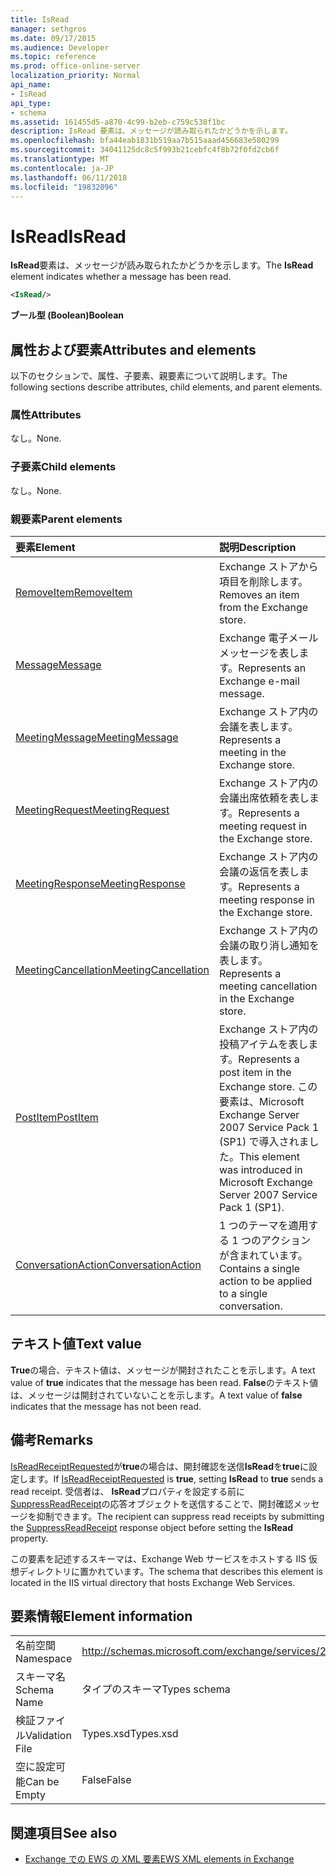 ```yaml
---
title: IsRead
manager: sethgros
ms.date: 09/17/2015
ms.audience: Developer
ms.topic: reference
ms.prod: office-online-server
localization_priority: Normal
api_name:
- IsRead
api_type:
- schema
ms.assetid: 161455d5-a870-4c99-b2eb-c759c538f1bc
description: IsRead 要素は、メッセージが読み取られたかどうかを示します。
ms.openlocfilehash: bfa44eab1831b519aa7b515aaad456683e580299
ms.sourcegitcommit: 34041125dc8c5f993b21cebfc4f8b72f0fd2cb6f
ms.translationtype: MT
ms.contentlocale: ja-JP
ms.lasthandoff: 06/11/2018
ms.locfileid: "19832096"
---
```

# <a name="isread"></a><span data-ttu-id="fbf6a-103">IsRead</span><span class="sxs-lookup"><span data-stu-id="fbf6a-103">IsRead</span></span>

<span data-ttu-id="fbf6a-104">**IsRead**要素は、メッセージが読み取られたかどうかを示します。</span><span class="sxs-lookup"><span data-stu-id="fbf6a-104">The **IsRead** element indicates whether a message has been read.</span></span> 
  
```XML
<IsRead/>
```

 <span data-ttu-id="fbf6a-105">**ブール型 (Boolean)**</span><span class="sxs-lookup"><span data-stu-id="fbf6a-105">**Boolean**</span></span>
## <a name="attributes-and-elements"></a><span data-ttu-id="fbf6a-106">属性および要素</span><span class="sxs-lookup"><span data-stu-id="fbf6a-106">Attributes and elements</span></span>

<span data-ttu-id="fbf6a-107">以下のセクションで、属性、子要素、親要素について説明します。</span><span class="sxs-lookup"><span data-stu-id="fbf6a-107">The following sections describe attributes, child elements, and parent elements.</span></span>
  
### <a name="attributes"></a><span data-ttu-id="fbf6a-108">属性</span><span class="sxs-lookup"><span data-stu-id="fbf6a-108">Attributes</span></span>

<span data-ttu-id="fbf6a-109">なし。</span><span class="sxs-lookup"><span data-stu-id="fbf6a-109">None.</span></span>
  
### <a name="child-elements"></a><span data-ttu-id="fbf6a-110">子要素</span><span class="sxs-lookup"><span data-stu-id="fbf6a-110">Child elements</span></span>

<span data-ttu-id="fbf6a-111">なし。</span><span class="sxs-lookup"><span data-stu-id="fbf6a-111">None.</span></span>
  
### <a name="parent-elements"></a><span data-ttu-id="fbf6a-112">親要素</span><span class="sxs-lookup"><span data-stu-id="fbf6a-112">Parent elements</span></span>

|<span data-ttu-id="fbf6a-113">**要素**</span><span class="sxs-lookup"><span data-stu-id="fbf6a-113">**Element**</span></span>|<span data-ttu-id="fbf6a-114">**説明**</span><span class="sxs-lookup"><span data-stu-id="fbf6a-114">**Description**</span></span>|
|:-----|:-----|
|[<span data-ttu-id="fbf6a-115">RemoveItem</span><span class="sxs-lookup"><span data-stu-id="fbf6a-115">RemoveItem</span></span>](removeitem.md) <br/> |<span data-ttu-id="fbf6a-116">Exchange ストアから項目を削除します。</span><span class="sxs-lookup"><span data-stu-id="fbf6a-116">Removes an item from the Exchange store.</span></span>  <br/> |
|[<span data-ttu-id="fbf6a-117">Message</span><span class="sxs-lookup"><span data-stu-id="fbf6a-117">Message</span></span>](message-ex15websvcsotherref.md) <br/> |<span data-ttu-id="fbf6a-118">Exchange 電子メール メッセージを表します。</span><span class="sxs-lookup"><span data-stu-id="fbf6a-118">Represents an Exchange e-mail message.</span></span>  <br/> |
|[<span data-ttu-id="fbf6a-119">MeetingMessage</span><span class="sxs-lookup"><span data-stu-id="fbf6a-119">MeetingMessage</span></span>](meetingmessage.md) <br/> |<span data-ttu-id="fbf6a-120">Exchange ストア内の会議を表します。</span><span class="sxs-lookup"><span data-stu-id="fbf6a-120">Represents a meeting in the Exchange store.</span></span>  <br/> |
|[<span data-ttu-id="fbf6a-121">MeetingRequest</span><span class="sxs-lookup"><span data-stu-id="fbf6a-121">MeetingRequest</span></span>](meetingrequest.md) <br/> |<span data-ttu-id="fbf6a-122">Exchange ストア内の会議出席依頼を表します。</span><span class="sxs-lookup"><span data-stu-id="fbf6a-122">Represents a meeting request in the Exchange store.</span></span>  <br/> |
|[<span data-ttu-id="fbf6a-123">MeetingResponse</span><span class="sxs-lookup"><span data-stu-id="fbf6a-123">MeetingResponse</span></span>](meetingresponse.md) <br/> |<span data-ttu-id="fbf6a-124">Exchange ストア内の会議の返信を表します。</span><span class="sxs-lookup"><span data-stu-id="fbf6a-124">Represents a meeting response in the Exchange store.</span></span>  <br/> |
|[<span data-ttu-id="fbf6a-125">MeetingCancellation</span><span class="sxs-lookup"><span data-stu-id="fbf6a-125">MeetingCancellation</span></span>](meetingcancellation.md) <br/> |<span data-ttu-id="fbf6a-126">Exchange ストア内の会議の取り消し通知を表します。</span><span class="sxs-lookup"><span data-stu-id="fbf6a-126">Represents a meeting cancellation in the Exchange store.</span></span>  <br/> |
|[<span data-ttu-id="fbf6a-127">PostItem</span><span class="sxs-lookup"><span data-stu-id="fbf6a-127">PostItem</span></span>](postitem.md) <br/> |<span data-ttu-id="fbf6a-128">Exchange ストア内の投稿アイテムを表します。</span><span class="sxs-lookup"><span data-stu-id="fbf6a-128">Represents a post item in the Exchange store.</span></span> <span data-ttu-id="fbf6a-129">この要素は、Microsoft Exchange Server 2007 Service Pack 1 (SP1) で導入されました。</span><span class="sxs-lookup"><span data-stu-id="fbf6a-129">This element was introduced in Microsoft Exchange Server 2007 Service Pack 1 (SP1).</span></span>  <br/> |
|[<span data-ttu-id="fbf6a-130">ConversationAction</span><span class="sxs-lookup"><span data-stu-id="fbf6a-130">ConversationAction</span></span>](conversationaction.md) <br/> |<span data-ttu-id="fbf6a-131">1 つのテーマを適用する 1 つのアクションが含まれています。</span><span class="sxs-lookup"><span data-stu-id="fbf6a-131">Contains a single action to be applied to a single conversation.</span></span>  <br/> |
   
## <a name="text-value"></a><span data-ttu-id="fbf6a-132">テキスト値</span><span class="sxs-lookup"><span data-stu-id="fbf6a-132">Text value</span></span>

<span data-ttu-id="fbf6a-133">**True**の場合、テキスト値は、メッセージが開封されたことを示します。</span><span class="sxs-lookup"><span data-stu-id="fbf6a-133">A text value of **true** indicates that the message has been read.</span></span> <span data-ttu-id="fbf6a-134">**False**のテキスト値は、メッセージは開封されていないことを示します。</span><span class="sxs-lookup"><span data-stu-id="fbf6a-134">A text value of **false** indicates that the message has not been read.</span></span> 
  
## <a name="remarks"></a><span data-ttu-id="fbf6a-135">備考</span><span class="sxs-lookup"><span data-stu-id="fbf6a-135">Remarks</span></span>

<span data-ttu-id="fbf6a-136">[IsReadReceiptRequested](isreadreceiptrequested.md)が**true**の場合は、開封確認を送信**IsRead**を**true**に設定します。</span><span class="sxs-lookup"><span data-stu-id="fbf6a-136">If [IsReadReceiptRequested](isreadreceiptrequested.md) is **true**, setting **IsRead** to **true** sends a read receipt.</span></span> <span data-ttu-id="fbf6a-137">受信者は、 **IsRead**プロパティを設定する前に[SuppressReadReceipt](suppressreadreceipt.md)の応答オブジェクトを送信することで、開封確認メッセージを抑制できます。</span><span class="sxs-lookup"><span data-stu-id="fbf6a-137">The recipient can suppress read receipts by submitting the [SuppressReadReceipt](suppressreadreceipt.md) response object before setting the **IsRead** property.</span></span> 
  
<span data-ttu-id="fbf6a-138">この要素を記述するスキーマは、Exchange Web サービスをホストする IIS 仮想ディレクトリに置かれています。</span><span class="sxs-lookup"><span data-stu-id="fbf6a-138">The schema that describes this element is located in the IIS virtual directory that hosts Exchange Web Services.</span></span>
  
## <a name="element-information"></a><span data-ttu-id="fbf6a-139">要素情報</span><span class="sxs-lookup"><span data-stu-id="fbf6a-139">Element information</span></span>

|||
|:-----|:-----|
|<span data-ttu-id="fbf6a-140">名前空間</span><span class="sxs-lookup"><span data-stu-id="fbf6a-140">Namespace</span></span>  <br/> |http://schemas.microsoft.com/exchange/services/2006/types  <br/> |
|<span data-ttu-id="fbf6a-141">スキーマ名</span><span class="sxs-lookup"><span data-stu-id="fbf6a-141">Schema Name</span></span>  <br/> |<span data-ttu-id="fbf6a-142">タイプのスキーマ</span><span class="sxs-lookup"><span data-stu-id="fbf6a-142">Types schema</span></span>  <br/> |
|<span data-ttu-id="fbf6a-143">検証ファイル</span><span class="sxs-lookup"><span data-stu-id="fbf6a-143">Validation File</span></span>  <br/> |<span data-ttu-id="fbf6a-144">Types.xsd</span><span class="sxs-lookup"><span data-stu-id="fbf6a-144">Types.xsd</span></span>  <br/> |
|<span data-ttu-id="fbf6a-145">空に設定可能</span><span class="sxs-lookup"><span data-stu-id="fbf6a-145">Can be Empty</span></span>  <br/> |<span data-ttu-id="fbf6a-146">False</span><span class="sxs-lookup"><span data-stu-id="fbf6a-146">False</span></span>  <br/> |
   
## <a name="see-also"></a><span data-ttu-id="fbf6a-147">関連項目</span><span class="sxs-lookup"><span data-stu-id="fbf6a-147">See also</span></span>



- [<span data-ttu-id="fbf6a-148">Exchange での EWS の XML 要素</span><span class="sxs-lookup"><span data-stu-id="fbf6a-148">EWS XML elements in Exchange</span></span>](ews-xml-elements-in-exchange.md)

